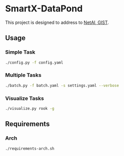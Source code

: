 # SmartX-DataPond

This project is designed to address to [NetAI, GIST](https://netai.smartx.kr/).

## Usage

### Simple Task

```bash
./config.py -f config.yaml
```

### Multiple Tasks

```bash
./batch.py -f batch.yaml -s settings.yaml --verbose
```

### Visualize Tasks

```bash
./visualize.py rook -g
```

## Requirements

### Arch

```bash
./requirements-arch.sh
```
